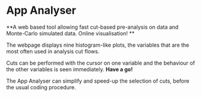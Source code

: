# App Analyser

**A web based tool allowing  fast cut-based pre-analysis on data and Monte-Carlo simulated data.  Online visualisation!
**

The webpage displays nine histogram-like plots, the variables that are the most often used in analysis cut flows.  

Cuts can be performed with the cursor on one variable and the behaviour of the other variables is seen immediately.  **Have a go!**

The App Analyser can simplify and speed-up the selection of cuts, before the usual coding procedure.

